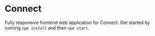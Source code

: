 # Connect

Fully responsive frontend web application for Connect. Get started by running `npm install` and then `npm start`.
